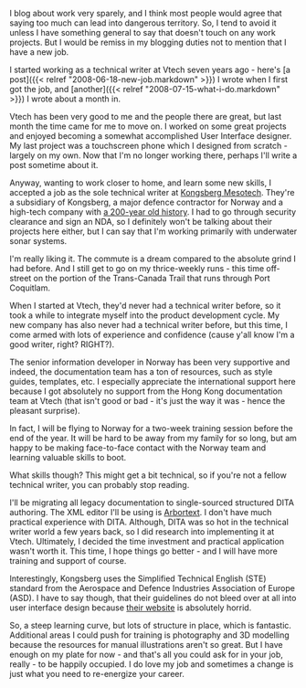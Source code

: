 I blog about work very sparely, and I think most people would agree that saying too much can lead into dangerous territory. So, I tend to avoid it unless I have something general to say that doesn't touch on any work projects. But I would be remiss in my blogging duties not to mention that I have a new job.

I started working as a technical writer at Vtech seven years ago - here's [a post]({{< relref "2008-06-18-new-job.markdown" >}}) I wrote when I first got the job, and [another]({{< relref "2008-07-15-what-i-do.markdown" >}}) I wrote about a month in.

Vtech has been very good to me and the people there are great, but last month the time came for me to move on. I worked on some great projects and enjoyed becoming a somewhat accomplished User Interface designer. My last project was a touchscreen phone which I designed from scratch - largely on my own. Now that I'm no longer working there, perhaps I'll write a post sometime about it.

Anyway, wanting to work closer to home, and learn some new skills, I accepted a job as the sole technical writer at [Kongsberg Mesotech](http://www.kongsbergmesotech.com/). They're a subsidiary of Kongsberg, a major defence contractor for Norway and a high-tech company with [a 200-year old history](http://200.kongsberg.com/). I had to go through security clearance and sign an NDA, so I definitely won't be talking about their projects here either, but I can say that I'm working primarily with underwater sonar systems.

I'm really liking it. The commute is a dream compared to the absolute grind I had before. And I still get to go on my thrice-weekly runs - this time off-street on the portion of the Trans-Canada Trail that runs through Port Coquitlam.

When I started at Vtech, they'd never had a technical writer before, so it took a while to integrate myself into the product development cycle. My new company has also never had a technical writer before, but this time, I come armed with lots of experience and confidence (cause y'all know I'm a good writer, right? RIGHT?). 

The senior information developer in Norway has been very supportive and indeed, the documentation team has a ton of resources, such as style guides, templates, etc. I especially appreciate the international support here because I got absolutely no support from the Hong Kong documentation team at Vtech (that isn't good or bad - it's just the way it was - hence the pleasant surprise). 

In fact, I will be flying to Norway for a two-week training session before the end of the year. It will be hard to be away from my family for so long, but am happy to be making face-to-face contact with the Norway team and learning valuable skills to boot.

What skills though? This might get a bit technical, so if you're not a fellow technical writer, you can probably stop reading. 

I'll be migrating all legacy documentation to single-sourced structured DITA authoring. The XML editor I'll be using is [Arbortext](http://www.ptc.com/product/arbortext/author/editor). I don't have much practical experience with DITA. Although, DITA was so hot in the technical writer world a few years back, so I did research into implementing it at Vtech. Ultimately, I decided the time investment and practical application wasn't worth it. This time, I hope things go better - and I will have more training and support of course.

Interestingly, Kongsberg uses the Simplified Technical English (STE) standard from the Aerospace and Defence Industries Association of Europe (ASD). I have to say though, that their guidelines do not bleed over at all into user interface design because [their website](http://www.asd-ste100.org/) is absolutely horrid.

So, a steep learning curve, but lots of structure in place, which is fantastic. Additional areas I could push for training is photography and 3D modelling because the resources for manual illustrations aren't so great. But I have enough on my plate for now - and that's all you could ask for in your job, really - to be happily occupied. I do love my job and sometimes a change is just what you need to re-energize your career. 
